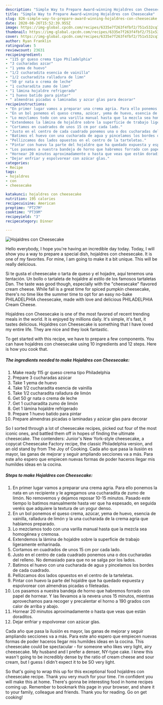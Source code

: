 ```yaml
---
description: "Simple Way to Prepare Award-winning Hojaldres con Cheesecake"
title: "Simple Way to Prepare Award-winning Hojaldres con Cheesecake"
slug: 826-simple-way-to-prepare-award-winning-hojaldres-con-cheesecake
date: 2020-08-26T15:52:39.955Z
image: https://img-global.cpcdn.com/recipes/6335e7f263f4fbf2/751x532cq70/hojaldres-con-cheesecake-foto-principal.jpg
thumbnail: https://img-global.cpcdn.com/recipes/6335e7f263f4fbf2/751x532cq70/hojaldres-con-cheesecake-foto-principal.jpg
cover: https://img-global.cpcdn.com/recipes/6335e7f263f4fbf2/751x532cq70/hojaldres-con-cheesecake-foto-principal.jpg
author: Ryan Franklin
ratingvalue: 5
reviewcount: 23631
recipeingredient:
- "115 gr queso crema tipo Philadelphia"
- "3 cucharadas azcar"
- "1 yema de huevo"
- "1/2 cucharadita esencia de vainilla"
- "1/2 cucharadita ralladura de limn"
- "50 gr nata o crema de leche"
- "1 cucharadita zumo de limn"
- "1 lámina hojaldre refrigerado"
- "1 huevo batido para pintar"
- " almendras picadas o laminadas y azcar glas para decorar"
recipeinstructions:
- "En primer lugar vamos a preparar una crema agria. Para ello ponemos la nata en un recipiente y le agregamos una cucharadita de zumo de limón. No removemos y dejamos reposar 10-15 minutos. Pasado este tiempo lo batimos manualmente hasta ver que ha espesado, en seguida veréis que adquiere la textura de un yogur denso."
- "En un bol ponemos el queso crema, azúcar, yema de huevo, esencia de vainilla, ralladura de limón y la una cucharada de la crema agria que habíamos preparado."
- "Lo mezclamos todo con una varilla manual hasta que la mezcla sea homogénea y cremosa."
- "Extendemos la lámina de hojaldre sobre la superficie de trabajo ligeramente enharinada."
- "Cortamos en cuadrados de unos 15 cm por cada lado."
- "Justo en el centro de cada cuadrado ponemos una o dos cucharadas del relleno. No demasiado para que no se salga por los lados."
- "Batimos el huevo con una cucharada de agua y pincelamos los bordes de cada cuadrado."
- "Pellizcamos dos lados opuestos en el centro de la tarteletas."
- "Pintar con huevo la parte del hojaldre que ha quedado expuesta y espolvorear con almendras picadas o fileteadas."
- "Los pasamos a nuestra bandeja de horno que habremos forrado con papel de hornear. Y las llevamos a la nevera unos 15 minutos, mientras aprovechamos para recoger y precalentar el horno a 190 grados con calor de arriba y abajo."
- "Hornear 20 minutos aproximadamente o hasta que veas que están doraditos."
- "Dejar enfriar y espolvorear con azúcar glas."
categories:
- Recipe
tags:
- hojaldres
- con
- cheesecake

katakunci: hojaldres con cheesecake 
nutrition: 195 calories
recipecuisine: American
preptime: "PT27M"
cooktime: "PT39M"
recipeyield: "3"
recipecategory: Dinner

---
```



![Hojaldres con Cheesecake](https://img-global.cpcdn.com/recipes/6335e7f263f4fbf2/751x532cq70/hojaldres-con-cheesecake-foto-principal.jpg)

Hello everybody, I hope you're having an incredible day today. Today, I will show you a way to prepare a special dish, hojaldres con cheesecake. It is one of my favorites. For mine, I am going to make it a bit unique. This will be really delicious.

Si te gusta el cheesecake o tarta de queso y el hojadre, aquí tenemos una tentación. Un bollo o tartaleta de hojaldre al estilo de los famosos tartaletas Dan. The taste was good though, especially with the &#34;cheesecake&#34; flavored cream cheese. While fall is a great time for spiced pumpkin cheesecake, there&#39;s no time like the summer time to opt for an easy no-bake PHILADELPHIA cheesecake, made with love and delicious PHILADELPHIA Cream Cheese.

Hojaldres con Cheesecake is one of the most favored of recent trending meals in the world. It is enjoyed by millions daily. It's simple, it's fast, it tastes delicious. Hojaldres con Cheesecake is something that I have loved my entire life. They are nice and they look fantastic.


To get started with this recipe, we have to prepare a few components. You can have hojaldres con cheesecake using 10 ingredients and 12 steps. Here is how you cook that.

<!--inarticleads1-->

##### The ingredients needed to make Hojaldres con Cheesecake:

1. Make ready 115 gr queso crema tipo Philadelphia
1. Prepare 3 cucharadas azúcar
1. Take 1 yema de huevo
1. Take 1/2 cucharadita esencia de vainilla
1. Take 1/2 cucharadita ralladura de limón
1. Get 50 gr nata o crema de leche
1. Get 1 cucharadita zumo de limón
1. Get 1 lámina hojaldre refrigerado
1. Prepare 1 huevo batido para pintar
1. Prepare  almendras picadas o laminadas y azúcar glas para decorar


So I sorted through a lot of cheesecake recipes, picked out four of the most iconic ones, and battled them off in hopes of finding the ultimate cheesecake. The contenders: Junior&#39;s New York-style cheesecake, a copycat Cheesecake Factory recipe, the classic Philadelphia version, and an old stand by from The Joy of Cooking. Cada año que pasa la ilusión es mayor, las ganas de mejorar y seguir ampliando secciones va a más. Para este año espero que empiecen nuevas formas de poder haceros llegar mis humildes ideas en la cocina. 

<!--inarticleads2-->

##### Steps to make Hojaldres con Cheesecake:

1. En primer lugar vamos a preparar una crema agria. Para ello ponemos la nata en un recipiente y le agregamos una cucharadita de zumo de limón. No removemos y dejamos reposar 10-15 minutos. Pasado este tiempo lo batimos manualmente hasta ver que ha espesado, en seguida veréis que adquiere la textura de un yogur denso.
1. En un bol ponemos el queso crema, azúcar, yema de huevo, esencia de vainilla, ralladura de limón y la una cucharada de la crema agria que habíamos preparado.
1. Lo mezclamos todo con una varilla manual hasta que la mezcla sea homogénea y cremosa.
1. Extendemos la lámina de hojaldre sobre la superficie de trabajo ligeramente enharinada.
1. Cortamos en cuadrados de unos 15 cm por cada lado.
1. Justo en el centro de cada cuadrado ponemos una o dos cucharadas del relleno. No demasiado para que no se salga por los lados.
1. Batimos el huevo con una cucharada de agua y pincelamos los bordes de cada cuadrado.
1. Pellizcamos dos lados opuestos en el centro de la tarteletas.
1. Pintar con huevo la parte del hojaldre que ha quedado expuesta y espolvorear con almendras picadas o fileteadas.
1. Los pasamos a nuestra bandeja de horno que habremos forrado con papel de hornear. Y las llevamos a la nevera unos 15 minutos, mientras aprovechamos para recoger y precalentar el horno a 190 grados con calor de arriba y abajo.
1. Hornear 20 minutos aproximadamente o hasta que veas que están doraditos.
1. Dejar enfriar y espolvorear con azúcar glas.


Cada año que pasa la ilusión es mayor, las ganas de mejorar y seguir ampliando secciones va a más. Para este año espero que empiecen nuevas formas de poder haceros llegar mis humildes ideas en la cocina. This cheesecake could be spectacular - for someone who likes very light, airy cheesecake. My husband and I prefer a denser, NY-type cake. I knew this wasn&#39;t going to be incredibly dense by the ratio of cream cheese and sour cream, but I guess I didn&#39;t expect it to be SO very light. 

So that's going to wrap this up for this exceptional food hojaldres con cheesecake recipe. Thank you very much for your time. I'm confident you will make this at home. There's gonna be interesting food in home recipes coming up. Remember to bookmark this page in your browser, and share it to your family, colleague and friends. Thank you for reading. Go on get cooking!
